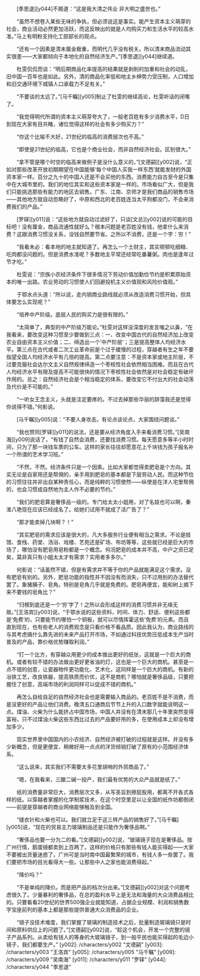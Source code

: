 　　[季思退][y044]不屑道：“这是我大清之伟业 非大明之盛世也。”

　　“虽然不想卷入某些无味的争执，但必须说这是事实。能产生资本主义萌芽的社会，商业活动必然更加活跃，而这反映出的就是人均购买力和生活水平的较高水准。”马上有明粉支持化工部部长的观点。

　　“还有一个因素是清末厘金极重，而明代几乎没有税关。所以清末商品流动其实很差——大家都倾向于本地化的自然经济生产。”[季思退][y044]继续道。

　　杜雯侃侃而谈：“明后期商品化率提高的结果就是剥削的加重和社会的动乱，旧中国一百年也是如此。另外，清的商品化率低和地主乡绅势力受压制，人口增加和旧交通环境下城镇人口承载力不足有关。”

　　“不要谈的太远了。”[马千瞩][y005]制止了杜雯的继续高论，杜雯听话的闭嘴了。

　　“我觉得明代所谓的资本主义萌芽夸大了，一般老百姓有多少消费水平，D日到现在大家有目共睹，诸位觉得这样的社会有多少购买力？”

　　“你这个比喻不大好，21世纪的临高的消费层次也不高。”

　　“即使是21世纪的临高，它也是个商业社会，而非自然经济社会。区别很大。”

　　“拿不管是哪个时空的临高来做例子是没什么意义的，”[文德嗣][y002]说，“正如对那些改革开放初期期望在中国能够‘每个中国人买我一样东西’就能发财的外国资本家一样。百分之九十的中国人还是不会买他的东西。消费能力自古至今是只集中在大城市里的。我们的地位其实和这些资本家是一样的。市场看似广大，但是我们只能挑选那些有能力的地区去销售。广东、江南、京师才是我们商品的销售市场——其他地方就自动忽略好了，中原和西北的老百姓连当太平狗都没门，不会来消费我们的产品。”

　　[罗铎][y011]说：“这些地方就自动过滤好了，只谈[文总][y002]说的可能的目标吧！没有厘金，商品流通性就好么？根本问题是老百姓没有钱，他拿什么来消费？这跟消费习惯没关系，没钱自然要节省。之所以不消费，还是一个字：穷！”

　　“我看未必：看本地的地主就知道了。再怎么一个土财主，其实顿顿吃细粮、吃肉都没问题的。但是消费水准呢？多数地主平常还经常吃番薯粥。肉也是逢年过节才吃。”

　　杜雯说：“宗族小农经济条件下很多情况下劳动价值加勤俭节约是积累原始资本的唯一出路。农业劳动的习惯使人们回避投机主义价值观和风险价值观。”

　　于鄂水点头道：“所以说，走内销商业路线就必须从改造消费习惯开始，但具体要怎么实现呢？”

　　“培养中产阶级。底层人民的购买力是很有限的。”

　　“太简单了，典型的中产阶级万能论。”杜雯对这样没深度的发言嗤之以鼻，“在我看来，要改变这种习惯至少要做到三点：一、改变中国古代的自然经济加上改变农业自由资本主义价值；二、缔造出一个‘中产阶层’；三是提高整体人均经济水平。第三点在古代或者二次工业革命前是个过于缓慢的过程，穿越者有生之年不要指望全国人均经济水平有几倍的提高。第二点要注意：不是资本家或地主阶层，不过要克服社会达尔文主义自然规律缔造一个枣核性社会依然相当困难。而且在古代人均经济水平有限及提高不可能很快的情况下枣核性社会依然是对社会稳定有破坏作用的。总之：自然经济社会是个相当稳定的体系，要改变它不付出大的社会动荡及代价是不可能的。”

　　“一听女王念主义，头就是注定要疼的。不过去掉那些华丽的辞藻我还是觉得你说得不错。”何影说。

　　[马千瞩][y005]说：“不要人身攻击。有论点谈论点，大家围绕问题谈。”

　　“我也赞同[罗铎][y011]的说法，还是要从经济角度入手来看消费习惯。”[吴南海][y009]说话了，“有钱了自然会消费，还要找消费习惯。每天愿意多等半小时时间，只为了那一块钱车票的公车。这样的家长往往却愿意花上千块钱为孩子报名补一个所谓的艺术学习班。”

　　“不然，不然。经济条件只是一个因素。比如大家都觉得卖肥皂是个方向。其实无论是自家用还是帮佣的，亲手用到肥皂的基本都是下层劳动人民。而这种节俭的习惯往往并非出自某种责任心，而是纯粹的习惯使然——纵使是在洋人宅里帮佣的，也会习惯成自然地为主人作不必要的节约。”

　　“我们的肥皂算是奢侈品一级的。专门给太太小姐用，对了名妓也可以啊，秦淮八艳现在应该已经成名了。给她们试用不就成了活广告了？”

　　“那才能卖掉几块啊？！”

　　“其实肥皂的需求应该是很大的，凡大多服务行业便有相当之需求。不论是妓馆、食栈、药堂、汤浴、戏楼、艺苑还是矿场、布坊等等，这些就已经是巨大的市场了，哪怕没有肥皂用皂粉都是一个概念。何况肥皂的成本并不高，中户之资已足矣，莫非真只有小姐太太才有需求？实用者多多尔。”

　　何影说：“话虽然不错，但是有需求并不等于你的产品就能满足这个需求。没有肥皂有别的。另外，肥皂功能的指性并不因没有而消失，只不过用别的办法替代罢了。象猪胰子、皂角。特别是皂角几乎就是免费的。肥皂再便宜，能和树上摘下来不要钱的皂角比？”

　　“归根到底还是一个‘穷’字了！之所以会形成这样的消费习惯并非无缘无故。”[王洛宾][y003]说，“于鄂水说的这些资料，时间、体力、舒适、便利这些都是‘免费’的，只要能节约哪怕一个铜板，就可以尽情挥霍这些‘免费’的元素。而且直到现在，也有些老人的消费观念是只看价格不看品质。因此我认为，商业路线的与其考虑搞什么靠先进的未来产品打开市场，不如通过科技优势压低成本生产当时普及的产品，靠价格优势赚取利润。”

　　“打一个比方，有穿越众用更少的成本做出更好的纸张，这就是一个巨大的商机。或者有较不错的办法做出更好更省油的灯，这也是一个巨大的商机。甚至是一点不错的创意，让瓷器物件更功能化、艺术化，这同样是一个巨大的商机。有新的冶铁工艺，改良铁器，提高铁质而价优，这不是商机？哪怕就是奢侈品级，只要把握住了创意，高端市场的利润同样可以促成不错的商机。”

　　再怎么自给自足的自然经济社会也是需要输入商品的。老百姓不是不消费，而是没更好的产品让他们消费。晚清五口通商后节节上升的入口数字就能说明这一点。煤油、火柴为什么能挤占中国市场，中国人并没有在清末那几十年里突然变得富裕，只不过煤油火柴这些东西比过去的产品要好用的多，在使用成本上却没有增加多少。

　　现实世界里中国国内的小农经济、自然经济被打破的过程就是这样。并没有多少新概念，但是更便宜、稍微好用一点点的洋货倾销打破了原有的小范围经济体系。

　　“这么说来，其实我们不需要太多花里胡哨的外贸商品了。”

　　“嗯，在我看来，三酸二碱一投产，我们最有优势的大众产品就是纸了。”

　　纸的消费量非常巨大，消费层次又多，从写圣旨到擦屁股用，都离不开各式各样的纸。以穿越者掌握的化学制浆技术，在这个时空里足以让全国的纸作坊都倒闭——前提是穿越者的商业网络能够触及到全国。

　　“缝衣针和火柴也可以。我们就立足于这三样产品的销售好了。”[马千瞩][y005]说，“现在的贸易主力玻璃制品还是只能作为奢侈品啊。”

　　“奢侈品也要一分为二的看。”[文德嗣][y002]说，“玻璃镜子现在是奢侈品。按广州行情，鹅蛋镜都卖到上百两了。这样的价格只有那些有钱人能买得起——大家不要被出货量迷惑了，广州可是当时南中国最繁荣的城市，有钱人多一些罢了。我们要把市场的目光看得大一些。让那些中人之家也能消费得起。”

　　“降价吗？”

　　“不是单纯的降价。而是把产品的档次分出来。”[文德嗣][y002]对这个问题考虑很久了。少量暴利的奢侈品，在总的盈利水平上是无法和海量的大众消费品相比的。只要看看20世纪的世界500强企业就能知道，占据企业规模、利润和销售数字宝座前列的基本上都是那些提供普通大众消费品的企业。

　　“镜子没技术难度，我们掌握了玻璃的制造技术之后，批量制造玻璃镜只是时间和原料供应上的问题了。”[文德嗣][y002]说，“趁这个机会，开发一个完整的镜子产品系列。从卖给有钱人的等身的大玻璃镜子，到一般平民也能买得起的毛边小镜子，我们都要生产。”
[y002]: /characters/y002 "文德嗣"
[y003]: /characters/y003 "王洛宾"
[y005]: /characters/y005 "马千瞩"
[y009]: /characters/y009 "吴南海"
[y011]: /characters/y011 "罗铎"
[y044]: /characters/y044 "季思退"
